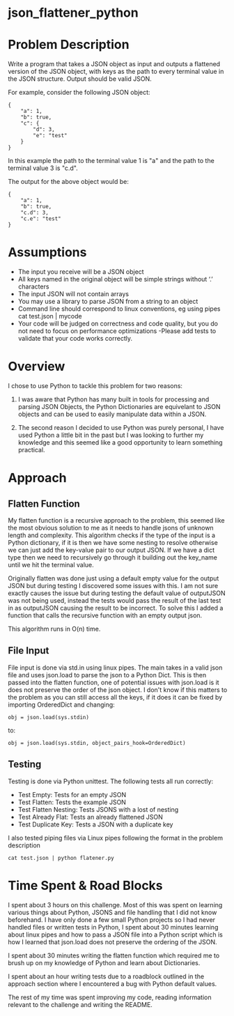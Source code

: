 # json_flattener_python
# Problem Description
Write a program that takes a JSON object as input and outputs a flattened version of the JSON object, with keys as the path to every terminal value in the JSON structure. Output should be valid JSON.

For example, consider the following JSON object:
```
{
    "a": 1,
    "b": true,
    "c": {
        "d": 3,
        "e": "test"
    }
}
```
In this example the path to the terminal value 1 is "a" and the path to the terminal value 3 is "c.d".

The output for the above object would be:
```
{
    "a": 1,
    "b": true,
    "c.d": 3,
    "c.e": "test"
}
```

# Assumptions
- The input you receive will be a JSON object
- All keys named in the original object will be simple strings without ‘.’ characters
- The input JSON will not contain arrays
- You may use a library to parse JSON from a string to an object
- Command line should correspond to linux conventions, eg using pipes cat test.json | mycode
- Your code will be judged on correctness and code quality, but you do not need to focus on performance optimizations
-Please add tests to validate that your code works correctly.

# Overview
I chose to use Python to tackle this problem for two reasons:

1. I was aware that Python has many built in tools for processing and parsing JSON Objects, the Python Dictionaries are equivelant to
JSON objects and can be used to easily manipulate data within a JSON.

2. The second reason I decided to use Python was purely personal, I have used Python a little bit in the past
but I was looking to further my knowledge and this seemed like a good opportunity to learn something practical.


# Approach
## Flatten Function

My flatten function is a recursive approach to the problem, this seemed like the most obvious solution to me as it needs to
handle jsons of unknown length and complexity. This algorithm checks if the type of the input is a Python dictionary, if it is then we have some nesting to resolve
otherwise we can just add the key-value pair to our output JSON. If we have a dict type then we need to recursively go through it building out the key_name until 
we hit the terminal value.

Originally flatten was done just using a default empty value for the output JSON but during testing I discovered some issues with this.
I am not sure exactly causes the issue but during testing the default value of outputJSON was not being used, instead the tests would pass
the result of the last test in as outputJSON causing the result to be incorrect. To solve this I added a function that calls the recursive function with an empty output json.

This algorithm runs in O(n) time.

## File Input

File input is done via std.in using linux pipes. The main takes in a valid json file and uses json.load to parse the json
to a Python Dict. This is then passed into the flatten function, one of potential issues with json.load is it does not preserve the order
of the json object. I don't know if this matters to the problem as you can still access all the keys, if it does it can be fixed by importing
OrderedDict and changing: 
```
obj = json.load(sys.stdin)
```

to:
```
obj = json.load(sys.stdin, object_pairs_hook=OrderedDict)
```

## Testing

Testing is done via Python unittest. The following tests all run correctly:
- Test Empty: Tests for an empty JSON
- Test Flatten: Tests the example JSON
- Test Flatten Nesting: Tests JSONS with a lost of nesting
- Test Already Flat: Tests an already flattened JSON
- Test Duplicate Key: Tests a JSON with a duplicate key

I also tested piping files via Linux pipes following the format in the problem description 

```
cat test.json | python flatener.py
```

# Time Spent & Road Blocks

I spent about 3 hours on this challenge. Most of this was spent on learning various things about Python, JSONS and file handling
that I did not know beforehand. I have only done a few small Python projects so I had never handled files or written tests in Python,
I spent about 30 minutes learning about linux pipes and how to pass a JSON file into a Python script which is how I learned that
json.load does not preserve the ordering of the JSON. 

I spent about 30 minutes writing the flatten function which required me to brush up on my knowledge of Python and learn about Dictionaries.

I spent about an hour writing tests due to a roadblock outlined in the approach section where I encountered a bug with Python default values.

The rest of my time was spent improving my code, reading information relevant to the challenge and writing the README.
